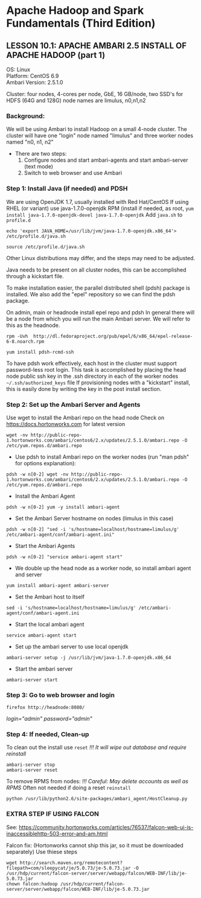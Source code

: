 # Apache Hadoop and Spark Fundamentals (Third Edition)

## LESSON 10.1: APACHE AMBARI 2.5 INSTALL OF APACHE HADOOP (part 1)

OS: Linux  
Platform: CentOS 6.9  
Ambari Version: 2.5.1.0  

Cluster: four nodes, 4-cores per node, GbE, 16 GB/node, two SSD's for
HDFS (64G and 128G) node names are limulus, n0,n1,n2

### Background:

We will be using Ambari to install Hadoop on a small 4-node cluster. 
The cluster will have one "login" node named "limulus"
and three worker nodes named "n0, n1, n2"

* There are two steps:
  1. Configure nodes and start ambari-agents and start ambari-server (text mode)
  2. Switch to web browser and use Ambari

### Step 1: Install Java (if needed) and PDSH

We are using OpenJDK 1.7, usually installed with Red Hat/CentOS
If using RHEL (or variant) use java-1.7.0-openjdk RPM (install if needed,
as root, `yum install java-1.7.0-openjdk-devel java-1.7.0-openjdk`
Add `java.sh` to `profile.d`

    echo 'export JAVA_HOME=/usr/lib/jvm/java-1.7.0-openjdk.x86_64'> /etc/profile.d/java.sh

    source /etc/profile.d/java.sh

Other Linux distributions may differ, and the steps may need to be adjusted.

Java needs to be present on all cluster nodes, this can be accomplished through 
a kickstart file.

To make installation easier, the parallel distributed shell (pdsh) package
is installed. We also add the "epel" repository so we can find the pdsh package.

On admin, main or headnode install epel repo and pdsh
In general there will be a node from which you will run the main
Ambari server. We will refer to this as the headnode.

    rpm -Uvh  http://dl.fedoraproject.org/pub/epel/6/x86_64/epel-release-6-8.noarch.rpm

    yum install pdsh-rcmd-ssh

To have pdsh work effectively, each host in the cluster must support password-less
root login. This task is accomplished by placing the head node public ssh key 
in the .ssh directory in each of the worker nodes `~/.ssh/authorized_keys` file
If provisioning nodes with a "kickstart" install, this is easily done by 
writing the key in the post install section.


### Step 2: Set up the Ambari Server and Agents

Use wget to install the Ambari repo on the head node 
Check on https://docs.hortonworks.com for latest version 

    wget -nv http://public-repo-1.hortonworks.com/ambari/centos6/2.x/updates/2.5.1.0/ambari.repo -O /etc/yum.repos.d/ambari.repo

* Use pdsh to install Ambari repo on the worker nodes (run "man pdsh" for options explanation):

`pdsh -w n[0-2] wget -nv http://public-repo-1.hortonworks.com/ambari/centos6/2.x/updates/2.5.1.0/ambari.repo -O /etc/yum.repos.d/ambari.repo`


* Install the Ambari Agent

`pdsh -w n[0-2] yum -y install ambari-agent`

* Set the Ambari Server hostname on nodes (limulus in this case)

`pdsh -w n[0-2] "sed -i 's/hostname=localhost/hostname=limulus/g' /etc/ambari-agent/conf/ambari-agent.ini"`

* Start the Ambari Agents

`pdsh -w n[0-2] "service ambari-agent start"`

* We double up the head node as a worker node, so install ambari agent and server

`yum install ambari-agent ambari-server`

* Set the Ambari host to itself

`sed -i 's/hostname=localhost/hostname=limulus/g' /etc/ambari-agent/conf/ambari-agent.ini`

* Start the local ambari agent

`service ambari-agent start`

* Set up the ambari server to use local openjdk

`ambari-server setup -j /usr/lib/jvm/java-1.7.0-openjdk.x86_64`

* Start the ambari server

`ambari-server start`

### Step 3: Go to web browser and login

`firefox http://headnode:8080/`

_*login="admin" password="admin"*_

### Step 4: If needed, Clean-up

To clean out the install use `reset` 
_*!!! It will wipe out database and require reinstall*_

    ambari-server stop
    ambari-server reset

To remove RPMS from nodes:
_*!!! Careful: May delete accounts as well as RPMS*_
Often not needed if doing a reset `reinstall`

    python /usr/lib/python2.6/site-packages/ambari_agent/HostCleanup.py

### EXTRA STEP IF USING FALCON
See: https://community.hortonworks.com/articles/76537/falcon-web-ui-is-inaccessiblehttp-503-error-and-am.html

Falcon fix: (Hortonworks cannot ship this jar, so it must be downloaded separately)
Use thiese steps

    wget http://search.maven.org/remotecontent?filepath=com/sleepycat/je/5.0.73/je-5.0.73.jar -O /usr/hdp/current/falcon-server/server/webapp/falcon/WEB-INF/lib/je-5.0.73.jar
    chown falcon:hadoop /usr/hdp/current/falcon-server/server/webapp/falcon/WEB-INF/lib/je-5.0.73.jar


